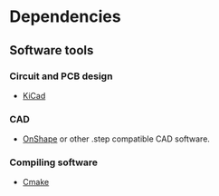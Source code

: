 # Dependencies 

## Software tools
### Circuit and PCB design
- [KiCad](https://www.kicad.org/)
### CAD
- [OnShape](https://www.onshape.com/en/) or other .step compatible CAD software.
### Compiling software
- [Cmake](https://cmake.org/)
